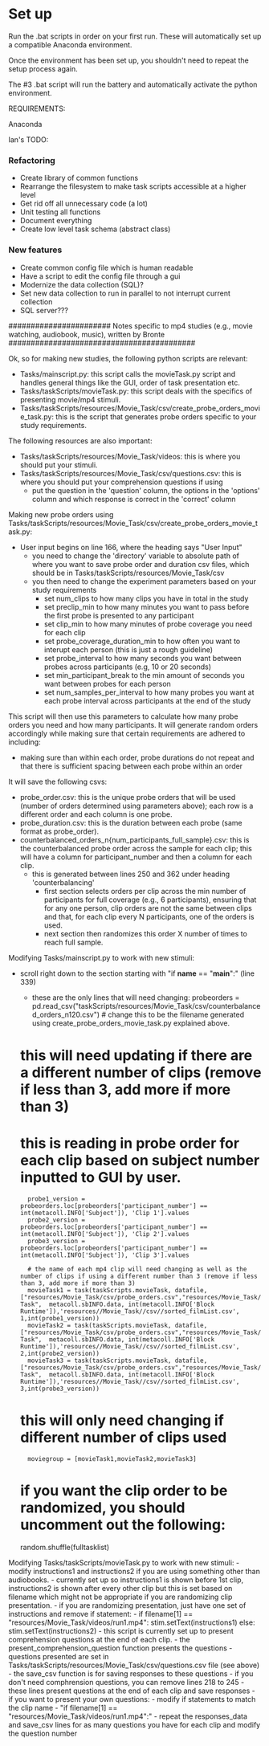 # Set up
Run the .bat scripts in order on your first run. These will automatically set up a compatible Anaconda environment.

Once the environment has been set up, you shouldn't need to repeat the setup process again. 

The #3 .bat script will run the battery and automatically activate the python environment.

REQUIREMENTS: 

Anaconda

Ian's TODO:

### Refactoring
  - Create library of common functions
  - Rearrange the filesystem to make task scripts accessible at a higher level
  - Get rid off all unnecessary code (a lot)
  - Unit testing all functions
  - Document everything 
  - Create low level task schema (abstract class)
### New features
  - Create common config file which is human readable
  - Have a script to edit the config file through a gui
  - Modernize the data collection (SQL)?
  - Set new data collection to run in parallel to not interrupt current collection
  - SQL server??? 

####################### Notes specific to mp4 studies (e.g., movie watching, audiobook, music), written by Bronte ##########################################

Ok, so for making new studies, the following python scripts are relevant:
- Tasks/mainscript.py: this script calls the movieTask.py script and handles general things like the GUI, order of task presentation etc.
- Tasks/taskScripts/movieTask.py: this script deals with the specifics of presenting movie/mp4 stimuli.
- Tasks/taskScripts/resources/Movie_Task/csv/create_probe_orders_movie_task.py: this is the script that generates probe orders specific to your study requirements.

The following resources are also important:
- Tasks/taskScripts/resources/Movie_Task/videos: this is where you should put your stimuli.
- Tasks/taskScripts/resources/Movie_Task/csv/questions.csv: this is where you should put your comprehension questions if using
	- put the question in the 'question' column, the options in the 'options' column and which response is correct in the 'correct' column

Making new probe orders using Tasks/taskScripts/resources/Movie_Task/csv/create_probe_orders_movie_task.py:
- User input begins on line 166, where the heading says "User Input"
	- you need to change the 'directory' variable to absolute path of where you want to save probe order and duration csv files, which should be in Tasks/taskScripts/resources/Movie_Task/csv
	- you then need to change the experiment parameters based on your study requirements
		- set num_clips to how many clips you have in total in the study
		- set preclip_min to how many minutes you want to pass before the first probe is presented to any participant
		- set clip_min to how many minutes of probe coverage you need for each clip
		- set probe_coverage_duration_min to how often you want to interupt each person (this is just a rough guideline)
		- set probe_interval to how many seconds you want between probes across participants (e.g, 10 or 20 seconds)
		- set min_participant_break to the min amount of seconds you want between probes for each person
		- set num_samples_per_interval to how many probes you want at each probe interval across participants at the end of the study

This script will then use this parameters to calculate how many probe orders you need and how many participants.
It will generate random orders accordingly while making sure that certain requirements are adhered to including:
- making sure than within each order, probe durations do not repeat and that there is sufficient spacing between each probe within an order

It will save the following csvs:
- probe_order.csv: this is the unique probe orders that will be used (number of orders determined using parameters above); each row is a different order and each column is one probe.
- probe_duration.csv: this is the duration between each probe (same format as probe_order).
- counterbalanced_orders_n{num_participants_full_sample}.csv: this is the counterbalanced probe order across the sample for each clip; this will have a column for participant_number and then a column for each clip.
	-  this is generated between lines 250 and 362 under heading 'counterbalancing'
		- first section selects orders per clip across the min number of participants for full coverage (e.g., 6 participants), ensuring that for any one person, clip orders are not the same between clips
		and that, for each clip every N participants, one of the orders is used.
		- next section then randomizes this order X number of times to reach full sample.

Modifying Tasks/mainscript.py to work with new stimuli:
- scroll right down to the section starting with "if __name__ == "__main__":" (line 339)
	- these are the only lines that will need changing: 
	probeorders = pd.read_csv("taskScripts/resources/Movie_Task/csv/counterbalanced_orders_n120.csv") # change this to be the filename generated using create_probe_orders_movie_task.py explained above.

	# this will need updating if there are a different number of clips (remove if less than 3, add more if more than 3)
	# this is reading in probe order for each clip based on subject number inputted to GUI by user.
        probe1_version = probeorders.loc[probeorders['participant_number'] == int(metacoll.INFO['Subject']), 'Clip 1'].values 
        probe2_version = probeorders.loc[probeorders['participant_number'] == int(metacoll.INFO['Subject']), 'Clip 2'].values
        probe3_version = probeorders.loc[probeorders['participant_number'] == int(metacoll.INFO['Subject']), 'Clip 3'].values
    
        # the name of each mp4 clip will need changing as well as the number of clips if using a different number than 3 (remove if less than 3, add more if more than 3)
        movieTask1 = task(taskScripts.movieTask, datafile, ["resources/Movie_Task/csv/probe_orders.csv","resources/Movie_Task/videos/run1.mp4"],"Movie Task",  metacoll.sbINFO.data, int(metacoll.INFO['Block Runtime']),'resources//Movie_Task//csv//sorted_filmList.csv', 1,int(probe1_version))
        movieTask2 = task(taskScripts.movieTask, datafile, ["resources/Movie_Task/csv/probe_orders.csv","resources/Movie_Task/videos/run2.mp4"],"Movie Task",  metacoll.sbINFO.data, int(metacoll.INFO['Block Runtime']),'resources//Movie_Task//csv//sorted_filmList.csv', 2,int(probe2_version))
        movieTask3 = task(taskScripts.movieTask, datafile, ["resources/Movie_Task/csv/probe_orders.csv","resources/Movie_Task/videos/run3.mp4"],"Movie Task",  metacoll.sbINFO.data, int(metacoll.INFO['Block Runtime']),'resources//Movie_Task//csv//sorted_filmList.csv', 3,int(probe3_version))

	# this will only need changing if different number of clips used
        moviegroup = [movieTask1,movieTask2,movieTask3]

	# if you want the clip order to be randomized, you should uncomment out the following:
	random.shuffle(fulltasklist)

Modifying Tasks/taskScripts/movieTask.py to work with new stimuli:
	- modify instructions1 and instructions2 if you are using something other than audiobooks. 
		- currently set up so instructions1 is shown before 1st clip, instructions2 is shown after every other clip but this is set based on filename which might not be appropriate if you are randomizing clip presentation.
			- if you are randomizing presentation, just have one set of instructions and remove if statement:
				-     if filename[1] == "resources/Movie_Task/videos/run1.mp4":
        					stim.setText(instructions1)
    				      else:
        					stim.setText(instructions2)
	- this script is currently set up to present comprehension questions at the end of each clip.
		- the present_comprehension_question function presents the questions
			- questions presented are set in Tasks/taskScripts/resources/Movie_Task/csv/questions.csv file (see above)
		- the save_csv function is for saving responses to these questions
		- if you don't need comphrension questions, you can remove lines 218 to 245
			- these lines present questions at the end of each clip and save responses
		- if you want to present your own questions:
			- modify if statements to match the clip name
				- "if filename[1] == "resources/Movie_Task/videos/run1.mp4":"
			- repeat the responses_data and save_csv lines for as many questions you have for each clip and modify the question number


